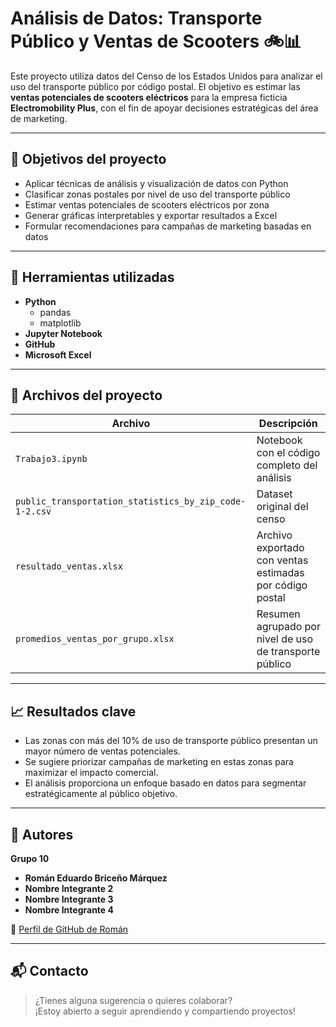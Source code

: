 # Análisis de Datos: Transporte Público y Ventas de Scooters 🚲📊

Este proyecto utiliza datos del Censo de los Estados Unidos para analizar el uso del transporte público por código postal. El objetivo es estimar las **ventas potenciales de scooters eléctricos** para la empresa ficticia **Electromobility Plus**, con el fin de apoyar decisiones estratégicas del área de marketing.

---

## 📌 Objetivos del proyecto

- Aplicar técnicas de análisis y visualización de datos con Python
- Clasificar zonas postales por nivel de uso del transporte público
- Estimar ventas potenciales de scooters eléctricos por zona
- Generar gráficas interpretables y exportar resultados a Excel
- Formular recomendaciones para campañas de marketing basadas en datos

---

## 🧠 Herramientas utilizadas

- **Python**
  - pandas
  - matplotlib
- **Jupyter Notebook**
- **GitHub**
- **Microsoft Excel**

---

## 📁 Archivos del proyecto

| Archivo | Descripción |
|--------|-------------|
| `Trabajo3.ipynb` | Notebook con el código completo del análisis |
| `public_transportation_statistics_by_zip_code-1-2.csv` | Dataset original del censo |
| `resultado_ventas.xlsx` | Archivo exportado con ventas estimadas por código postal |
| `promedios_ventas_por_grupo.xlsx` | Resumen agrupado por nivel de uso de transporte público |

---

## 📈 Resultados clave

- Las zonas con más del 10% de uso de transporte público presentan un mayor número de ventas potenciales.
- Se sugiere priorizar campañas de marketing en estas zonas para maximizar el impacto comercial.
- El análisis proporciona un enfoque basado en datos para segmentar estratégicamente al público objetivo.

---

## 👥 Autores

**Grupo 10**

- **Román Eduardo Briceño Márquez**  
- **Nombre Integrante 2**  
- **Nombre Integrante 3**  
- **Nombre Integrante 4**  

🔗 [Perfil de GitHub de Román](https://github.com/Romanbriceno)

---

## 📬 Contacto

> ¿Tienes alguna sugerencia o quieres colaborar?  
> ¡Estoy abierto a seguir aprendiendo y compartiendo proyectos!
